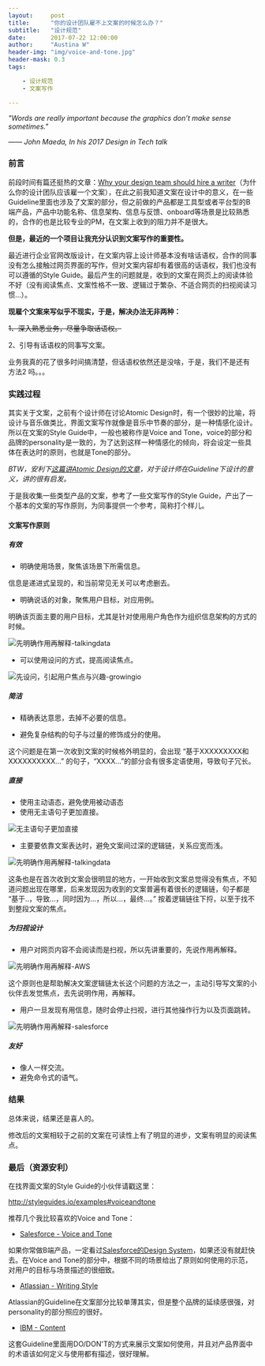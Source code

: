 ```yaml
---
layout:     post
title:      "你的设计团队雇不上文案的时候怎么办？"
subtitle:   "设计规范"
date:       2017-07-22 12:00:00
author:     "Austina W"
header-img: "img/voice-and-tone.jpg"
header-mask: 0.3
tags:

    - 设计规范
    - 文案写作

---
```


*"Words are really important because the graphics don’t make sense sometimes."*

*—— John Maeda, In his 2017 Design in Tech talk*



### 前言

前段时间有篇还挺热的文章：[Why your design team should hire a writer](https://medium.com/dropbox-design/why-your-design-team-should-hire-a-writer-24d55f1e2d4a)（为什么你的设计团队应该雇一个文案），在此之前我知道文案在设计中的意义，在一些Guideline里面也涉及了文案的部分，但之前做的产品都是工具型或者平台型的B端产品，产品中功能名称、信息架构、信息与反馈、onboard等场景是比较熟悉的，合作的也是比较专业的PM，在文案上收到的阻力并不是很大。



**但是，最近的一个项目让我充分认识到文案写作的重要性。**

最近进行企业官网改版设计，在文案内容上设计师基本没有啥话语权，合作的同事没有怎么接触过网页界面的写作，但对文案内容却有着很高的话语权，我们也没有可以遵循的Style Guide。最后产生的问题就是，收到的文案在网页上的阅读体验不好（没有阅读焦点、文案性格不一致、逻辑过于繁杂、不适合网页的扫视阅读习惯…）。



**现雇个文案来写似乎不现实，于是，解决办法无非两种：**

~~1、深入熟悉业务，尽量争取话语权。~~

2、引导有话语权的同事写文案。

业务我真的花了很多时间搞清楚，但话语权依然还是没啥，于是，我们不是还有 方法2 吗。。。



### 实践过程

其实关于文案，之前有个设计师在讨论Atomic Design时，有一个很妙的比喻，将设计与音乐做类比，界面文案写作就像是音乐中节奏的部分，是一种情感化设计。所以在文案的Style Guide中，一般也被称作是Voice and Tone，voice的部分和品牌的personality是一致的，为了达到这样一种情感化的倾向，将会设定一些具体在表达时的原则，也就是Tone的部分。

*BTW，安利下[这篇讲Atomic Design的文章]()，对于设计师在Guideline下设计的意义，讲的很有启发。*



于是我收集一些类型产品的文案，参考了一些文案写作的Style Guide，产出了一个基本的文案的写作原则，为同事提供一个参考，简称打个样儿。



#### 文案写作原则

##### 有效

- 明确使用场景，聚焦该场景下所需信息。


信息是递进式呈现的，和当前常见无关可以考虑删去。

- 明确说话的对象，聚焦用户目标，对应用例。

明确该页面主要的用户目标，尤其是针对使用用户角色作为组织信息架构的方式的时候。

![先明确作用再解释-talkingdata](http://omqsjp4nk.bkt.clouddn.com/%E8%85%BE%E8%AE%AF)

- 可以使用设问的方式，提高阅读焦点。

![先设问，引起用户焦点与兴趣-growingio](http://omqsjp4nk.bkt.clouddn.com/growingio)





##### 简洁

- 精确表达意思，去掉不必要的信息。


- 避免复杂结构的句子与过量的修饰成分的使用。


这个问题是在第一次收到文案的时候格外明显的，会出现 “基于XXXXXXXXX和XXXXXXXXXX...” 的句子，“XXXX...”的部分会有很多定语使用，导致句子冗长。


##### 直接

- 使用主动语态，避免使用被动语态
- 使用无主语句子更加直接。

![无主语句子更加直接](http://omqsjp4nk.bkt.clouddn.com/%E8%85%BE%E8%AE%AF%E7%A4%BE%E4%BA%A4%E5%B9%BF%E5%91%8A)

- 主要要依靠文案表达时，避免文案间过深的逻辑链，关系应宽而浅。

![先明确作用再解释-talkingdata](http://omqsjp4nk.bkt.clouddn.com/talkingdata)

这条也是在首次收到文案会很明显的地方，一开始收到文案总觉得没有焦点，不知道问题出现在哪里，后来发现因为收到的文案普遍有着很长的逻辑链，句子都是 “基于..，导致…，同时因为…，所以…，最终…。” 按着逻辑链往下捋，以至于找不到整段文案的焦点。





##### 为扫视设计

- 用户对网页内容不会阅读而是扫视，所以先讲重要的，先说作用再解释。

![先明确作用再解释-AWS](http://omqsjp4nk.bkt.clouddn.com/AWS)

这个原则也是帮助解决文案逻辑链太长这个问题的方法之一，主动引导写文案的小伙伴去发觉焦点，去先说明作用，再解释。





- 用户一旦发现有用信息，随时会停止扫视，进行其他操作行为以及页面跳转。

![先明确作用再解释-salesforce](http://omqsjp4nk.bkt.clouddn.com/salesforces)





##### 友好

- 像人一样交流。
- 避免命令式的语气。




### 结果

总体来说，结果还是喜人的。

修改后的文案相较于之前的文案在可读性上有了明显的进步，文案有明显的阅读焦点。





### 最后（资源安利）

在找界面文案的Style Guide的小伙伴请戳这里：

http://styleguides.io/examples#voiceandtone



推荐几个我比较喜欢的Voice and Tone：

- [Salesforce - Voice and Tone ](https://www.lightningdesignsystem.com/assets/downloads/salesforce-voice-and-tone.pdf?)

如果你常做B端产品，一定看过[Salesforce的Design System](https://www.lightningdesignsystem.com/)，如果还没有就赶快去。在Voice and Tone的部分中，根据不同的场景给出了原则如何使用的示范，对用户的目标与场景描述的很细致。

- [Atlassian - Writing Style](https://atlassian.design/guidelines/brand/writing-style)

Atlassian的Guideline在文案部分比较单薄其实，但是整个品牌的延续感很强，对personality的部分照应的很好。

- [IBM -  Content](http://carbondesignsystem.com/guidelines/content/general)

这套Guideline里面用DO/DON'T的方式来展示文案如何使用，并且对产品界面中的术语该如何定义与使用都有描述，很好理解。
